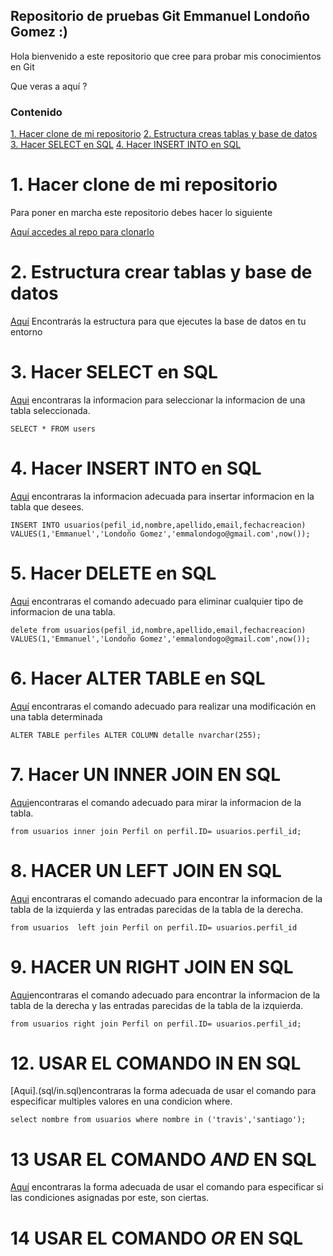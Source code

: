 ## Repositorio de pruebas Git Emmanuel Londoño Gomez :)

Hola bienvenido a este repositorio que cree para probar mis conocimientos en Git

Que veras a aquí ?

### Contenido
[1. Hacer clone de mi repositorio](#1-hacer-clone-de-mi-repositorio)
[2. Estructura creas tablas y base de datos](#2-estructura-crear-tablas-y-base-de-datos)
[3. Hacer SELECT en SQL](#3-hacer-select-en-sql)
[4. Hacer INSERT INTO en SQL](#4-hacer-insert-into-en-sql)

# 1. Hacer clone de mi repositorio
Para poner en marcha este repositorio debes hacer lo siguiente 

[Aquí accedes al repo para clonarlo](https://github.com/champion19/Prueba-Git.git)

# 2. Estructura crear tablas y base de datos

[Aquí](./sql/createtable.sql) Encontrarás la estructura para que ejecutes la base de datos en tu entorno

# 3. Hacer SELECT en SQL
[Aqui](./sql/select.sql) encontraras la informacion para seleccionar la informacion de una tabla seleccionada.

``SELECT * FROM users``


# 4. Hacer INSERT INTO en SQL
[Aqui](./sql/insert-into.sql) encontraras la informacion adecuada para insertar informacion en la tabla que desees.

``INSERT INTO usuarios(pefil_id,nombre,apellido,email,fechacreacion)
VALUES(1,'Emmanuel','Londoño Gomez','emmalondogo@gmail.com',now());``

# 5. Hacer DELETE en SQL
[Aqui](.sql/delete.sql) encontraras el comando adecuado para eliminar cualquier tipo de informacion de una tabla.

``delete from usuarios(pefil_id,nombre,apellido,email,fechacreacion)
VALUES(1,'Emmanuel','Londoño Gomez','emmalondogo@gmail.com',now());``

# 6. Hacer ALTER TABLE en SQL

[Aquí](.sql/alterTable.sql) encontraras el comando adecuado para realizar una modificación en una tabla determinada

``
ALTER TABLE perfiles
ALTER COLUMN detalle nvarchar(255);
``

# 7. Hacer UN INNER JOIN EN SQL
[Aqui](.sql/innerJoin.sql)encontraras el comando adecuado para mirar la informacion de la tabla.

``
from usuarios
inner join Perfil on perfil.ID= usuarios.perfil_id;
``


# 8. HACER UN LEFT JOIN EN SQL
[Aqui](.sql/leftJoin.sql) encontraras el comando adecuado para encontrar la informacion de la tabla de la izquierda y las entradas parecidas de la tabla de la derecha.


``
from usuarios 
left join Perfil on perfil.ID= usuarios.perfil_id
``


# 9. HACER UN RIGHT JOIN EN SQL
[Aqui](.sql/right-join.sql)encontraras el comando adecuado para encontrar la informacion de la tabla de la derecha y las entradas parecidas de la tabla de la izquierda.

``
from usuarios
right join Perfil on perfil.ID= usuarios.perfil_id;
``

# 12. USAR EL COMANDO IN EN SQL
[Aqui].(sql/in.sql)encontraras la forma adecuada de usar el comando para especificar multiples valores en una condicion where.

``
select nombre from usuarios where nombre in ('travis','santiago');
``

# 13 USAR EL COMANDO **_AND_** EN SQL

[Aquí](./sql/and.sql) encontraras la forma adecuada de usar el comando para especificar si las condiciones asignadas por este, son ciertas.

# 14 USAR EL COMANDO **_OR_** EN SQL
